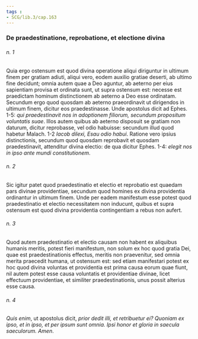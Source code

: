 ```yaml
---
tags : 
- SCG/lib.3/cap.163
---
```


### De praedestinatione, reprobatione, et electione divina

###### n. 1
Quia ergo ostensum est quod divina operatione aliqui diriguntur in ultimum finem per gratiam adiuti, aliqui vero, eodem auxilio gratiae deserti, ab ultimo fine decidunt; omnia autem quae a Deo aguntur, ab aeterno per eius sapientiam provisa et ordinata sunt, ut supra ostensum est: necesse est praedictam hominum distinctionem ab aeterno a Deo esse ordinatam. Secundum ergo quod quosdam ab aeterno praeordinavit ut dirigendos in ultimum finem, dicitur eos praedestinasse. Unde apostolus dicit ad Ephes. 1-5: *qui praedestinavit nos in adoptionem filiorum, secundum propositum voluntatis suae*. Illos autem quibus ab aeterno disposuit se gratiam non daturum, dicitur reprobasse, vel odio habuisse: secundum illud quod habetur Malach. 1-2 *Iacob dilexi, Esau odio habui*. Ratione vero ipsius distinctionis, secundum quod quosdam reprobavit et quosdam praedestinavit, attenditur divina electio: de qua dicitur Ephes. 1-4: *elegit nos in ipso ante mundi constitutionem*.

###### n. 2
Sic igitur patet quod praedestinatio et electio et reprobatio est quaedam pars divinae providentiae, secundum quod homines ex divina providentia ordinantur in ultimum finem. Unde per eadem manifestum esse potest quod praedestinatio et electio necessitatem non inducunt, quibus et supra ostensum est quod divina providentia contingentiam a rebus non aufert.

###### n. 3
Quod autem praedestinatio et electio causam non habent ex aliquibus humanis meritis, potest fieri manifestum, non solum ex hoc quod gratia Dei, quae est praedestinationis effectus, meritis non praevenitur, sed omnia merita praecedit humana, ut ostensum est: sed etiam manifestari potest ex hoc quod divina voluntas et providentia est prima causa eorum quae fiunt, nil autem potest esse causa voluntatis et providentiae divinae, licet effectuum providentiae, et similiter praedestinationis, unus possit alterius esse causa.

###### n. 4
*Quis enim*, ut apostolus dicit, *prior dedit illi, et retribuetur ei? Quoniam ex ipso, et in ipso, et per ipsum sunt omnia. Ipsi honor et gloria in saecula saeculorum. Amen*.

